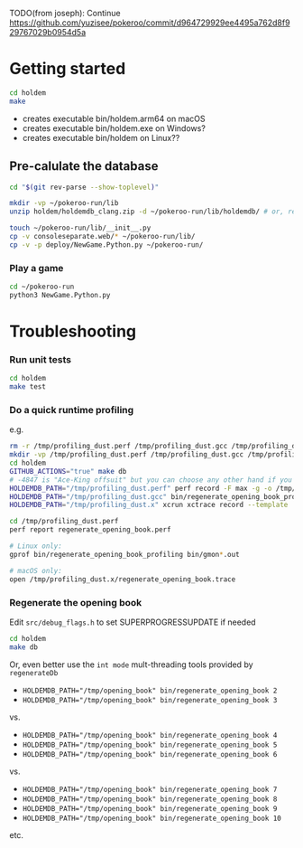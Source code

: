 TODO(from joseph): Continue https://github.com/yuzisee/pokeroo/commit/d964729929ee4495a762d8f929767029b0954d5a

# Getting started
```sh
cd holdem
make
```
* creates executable bin/holdem.arm64 on macOS
* creates executable bin/holdem.exe on Windows?
* creates executable bin/holdem on Linux??

## Pre-calulate the database
```sh
cd "$(git rev-parse --show-toplevel)"

mkdir -vp ~/pokeroo-run/lib
unzip holdem/holdemdb_clang.zip -d ~/pokeroo-run/lib/holdemdb/ # or, regenerate them (see below)

touch ~/pokeroo-run/lib/__init__.py
cp -v consoleseparate.web/* ~/pokeroo-run/lib/
cp -v -p deploy/NewGame.Python.py ~/pokeroo-run/
```

### Play a game

```sh
cd ~/pokeroo-run
python3 NewGame.Python.py
```


# Troubleshooting

### Run unit tests
```sh
cd holdem
make test
```

### Do a quick runtime profiling
e.g.
```sh
rm -r /tmp/profiling_dust.perf /tmp/profiling_dust.gcc /tmp/profiling_dust.x
mkdir -vp /tmp/profiling_dust.perf /tmp/profiling_dust.gcc /tmp/profiling_dust.x
cd holdem
GITHUB_ACTIONS="true" make db
# -4847 is "Ace-King offsuit" but you can choose any other hand if you prefer
HOLDEMDB_PATH="/tmp/profiling_dust.perf" perf record -F max -g -o /tmp/profiling_dust.perf/regenerate_opening_book.perf -- bin/regenerate_opening_book_selftest -4847
HOLDEMDB_PATH="/tmp/profiling_dust.gcc" bin/regenerate_opening_book_profiling -4847
HOLDEMDB_PATH="/tmp/profiling_dust.x" xcrun xctrace record --template 'CPU Profiler' --output /tmp/profiling_dust.x/regenerate_opening_book.trace --target-stdout - --launch -- bin/regenerate_opening_book-clang -4847

cd /tmp/profiling_dust.perf
perf report regenerate_opening_book.perf

# Linux only:
gprof bin/regenerate_opening_book_profiling bin/gmon*.out

# macOS only:
open /tmp/profiling_dust.x/regenerate_opening_book.trace

```

### Regenerate the opening book

Edit `src/debug_flags.h` to set SUPERPROGRESSUPDATE if needed
```sh
cd holdem
make db
```
Or, even better use the `int mode` mult-threading tools provided by `regenerateDb`
- `HOLDEMDB_PATH="/tmp/opening_book" bin/regenerate_opening_book 2`
- `HOLDEMDB_PATH="/tmp/opening_book" bin/regenerate_opening_book 3`

vs.

- `HOLDEMDB_PATH="/tmp/opening_book" bin/regenerate_opening_book 4`
- `HOLDEMDB_PATH="/tmp/opening_book" bin/regenerate_opening_book 5`
- `HOLDEMDB_PATH="/tmp/opening_book" bin/regenerate_opening_book 6`

vs.

- `HOLDEMDB_PATH="/tmp/opening_book" bin/regenerate_opening_book 7`
- `HOLDEMDB_PATH="/tmp/opening_book" bin/regenerate_opening_book 8`
- `HOLDEMDB_PATH="/tmp/opening_book" bin/regenerate_opening_book 9`
- `HOLDEMDB_PATH="/tmp/opening_book" bin/regenerate_opening_book 10`

etc.
